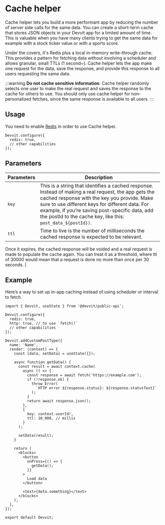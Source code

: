 # Cache helper

Cache helper lets you build a more performant app by reducing the number of server side calls for the same data. You can create a short-term cache that stores JSON objects in your Devvit app for a limited amount of time. This is valuable when you have many clients trying to get the same data for example with a stock ticker value or with a sports score.

Under the covers, it's Redis plus a local in-memory write-through cache. This provides a pattern for fetching data without involving a scheduler and allows granular, small TTLs (1 second~). Cache helper lets the app make one request for the data, save the response, and provide this response to all users requesting the same data.

:::warning
**Do not cache sensitive information**. Cache helper randomly selects one user to make the real request and saves the response to the cache for others to use. You should only use cache helper for non-personalized fetches, since the same response is available to all users.
:::

## Usage

You need to enable [Redis](./redis.md) in order to use Cache helper.

```tsx
Devvit.configure({
  redis: true,
  // other capabilities
});
```

## Parameters

| **Parameters** | **Description**                                                                                                                                                                                                                                                                                                            |
| -------------- | -------------------------------------------------------------------------------------------------------------------------------------------------------------------------------------------------------------------------------------------------------------------------------------------------------------------------- |
| `key`          | This is a string that identifies a cached response. Instead of making a real request, the app gets the cached response with the key you provide. Make sure to use different keys for different data. For example, if you’re saving post-specific data, add the postId to the cache key, like this: `post_data_${postId})`. |
| `ttl`          | Time to live is the number of milliseconds the cached response is expected to be relevant.                                                                                                                                                                                                                                 |

Once it expires, the cached response will be voided and a real request is made to populate the cache again. You can treat it as a threshold, where ttl of 30000 would mean that a request is done no more than once per 30 seconds. |

## Example

Here’s a way to set up in-app caching instead of using scheduler or interval to fetch.

```tsx
import { Devvit, useState } from '@devvit/public-api';

Devvit.configure({
  redis: true,
  http: true, // to use `fetch()`
  // other capabilities
});

Devvit.addCustomPostType({
  name: 'Name',
  render: (context) => {
    const [data, setData] = useState({});

    async function getData() {
      const result = await context.cache(
        async () => {
          const response = await fetch('https://example.com');
          if (!response.ok) {
            throw Error(
              `HTTP error ${response.status}: ${response.statusText}`
            );
          }
          return await response.json();
        },
        {
          key: context.userId!,
          ttl: 10_000, // millis
        }
      );

      setData(result);
    }

    return (
      <blocks>
        <button
          onPress={() => {
            getData();
          }}
        >
          Load data
        </button>

        <text>{data.something}</text>
      </blocks>
    );
  },
});

export default Devvit;
```
